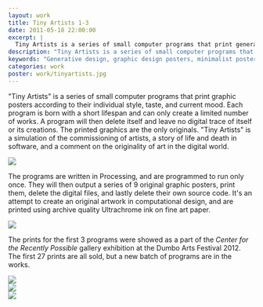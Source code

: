 ```yaml
---
layout: work
title: Tiny Artists 1-3
date: 2011-05-18 22:00:00
excerpt: |
  Tiny Artists is a series of small computer programs that print generative graphic posters. Each program is born with a short lifespan and can only create a a limited number of works. A program will then delete itself and leave no digital trace of itself or its creations. The printed graphics are the only originals
description: "Tiny Artists is a series of small computer programs that print generative graphic posters."
keywords: "Generative design, graphic design posters, minimalist posters, minimalism"
categories: work
poster: work/tinyartists.jpg
---
```


"Tiny Artists" is a series of small computer programs that print graphic posters according to their individual style, taste, and current mood. Each program is born with a short lifespan and can only create a limited number of works. A program will then delete itself and leave no digital trace of itself or its creations. The printed graphics are the only originals. "Tiny Artists" is a simulation of the commissioning of artists, a story of life and death in software, and a comment on the originality of art in the digital world.

<div class="wide-750">
  <img src="{% asset_path work/tinyartists.jpg %}" />
</div>

The programs are written in Processing, and are programmed to run only once. They will then output a series of 9 original graphic posters, print them, delete the digital files, and lastly delete their own source code. It's an attempt to create an original artwork in computational design, and are printed using archive quality Ultrachrome ink on fine art paper.

<div class="wide-750">
  <img src="{% asset_path work/tiny_artist1.jpg %}" />
</div>

The prints for the first 3 programs were showed as a part of the *Center for the Recently Possible* gallery exhibition at the Dumbo Arts Festival 2012. The first 27 prints are all sold, but a new batch of programs are in the works.

<div class="wide-750">
  <img src="{% asset_path work/tiny_artist2.jpg %}" />
</div>

<div class="wide-750">
  <img src="{% asset_path work/tiny_artist3.jpg %}" />
</div>

<img src="{% asset_path work/tinyartists2.jpg %}" />
